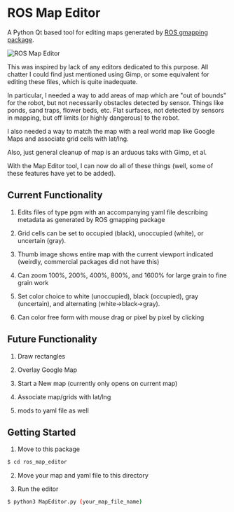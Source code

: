 # ROS Map Editor



A Python Qt based tool for editing maps generated by [ROS gmapping package](http://wiki.ros.org/gmapping).

![ROS Map Editor](https://github.com/TheOnceAndFutureSmalltalker/ros_map_editor/blob/master/images/ui.PNG)

This was inspired by lack of any editors dedicated to this purpose.  All chatter I could find just mentioned using Gimp, or some equivalent for editing these files, which is quite inadequate.  

In particular, I needed a way to add areas of map which are "out of bounds" for the robot, but not necessarily obstacles detected by sensor.  Things like ponds, sand traps, flower beds, etc.  Flat surfaces, not detected by sensors in mapping, but off limits (or highly dangerous) to the robot.  

I also needed a way to match the map with a real world map like Google Maps and associate grid cells with lat/lng.

Also, just general cleanup of map is an arduous taks with Gimp, et al.

With the Map Editor tool, I can now do all of these things (well, some of these features have yet to be added).

## Current Functionality

1) Edits files of type pgm with an accompanying yaml file describing metadata as generated by ROS gmapping package

2) Grid cells can be set to occupied (black), unoccupied (white), or uncertain (gray).

3) Thumb image shows entire map with the current viewport indicated (weirdly, commercial packages did not have this)

4) Can zoom 100%, 200%, 400%, 800%, and 1600% for large grain to fine grain work

5) Set color choice to white (unoccupied), black (occupied), gray (uncertain), and alternating (white->black->gray).

6) Can color free form with mouse drag or pixel by pixel by clicking

## Future Functionality

1) Draw rectangles

2) Overlay Google Map

3) Start a New map (currently only opens on current map)

4) Associate map/grids with lat/lng

5) mods to yaml file as well



## Getting Started

1) Move to this package
```bash
$ cd ros_map_editor
```

2) Move your map and yaml file to this directory

3) Run the editor
```bash
$ python3 MapEditor.py (your_map_file_name)
```